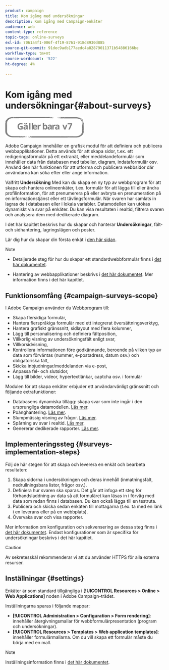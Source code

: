 ```yaml
---
product: campaign
title: Kom igång med undersökningar
description: Kom igång med Campaign-enkäter
audience: web
content-type: reference
topic-tags: online-surveys
exl-id: 7061a4f1-006f-4f19-8761-918d8930d885
source-git-commit: 91dec9adb177aedc4a82879011371b54886166be
workflow-type: tm+mt
source-wordcount: '522'
ht-degree: 4%

---
```


# Kom igång med undersökningar{#about-surveys}

![](../../assets/v7-only.svg)

Adobe Campaign innehåller en grafisk modul för att definiera och publicera webbapplikationer. Detta används för att skapa sidor, t.ex. ett redigeringsformulär på ett extranät, eller meddelandeformulär som innehåller data från databasen med tabeller, diagram, indataformulär osv. Använd den här funktionen för att utforma och publicera webbsidor där användarna kan söka efter eller ange information.

Valfritt **Undersökning** Med kan du skapa en ny typ av webbprogram för att skapa och hantera onlineenkäter, t.ex. formulär för att lägga till eller ändra profilinformation, för att prenumerera på eller avbryta en prenumeration på en informationstjänst eller ett tävlingsformulär. När svaren har samlats in lagras de i databasen eller i lokala variabler. Datamodellen kan utökas dynamiskt via svar på enkäter. Du kan visa resultaten i realtid, filtrera svaren och analysera dem med dedikerade diagram.

I det här kapitlet beskrivs hur du skapar och hanterar **Undersökningar**, fält- och sidhantering, lagringslägen och poster.

Lär dig hur du skapar din första enkät i [den här sidan](getting-started-with-surveys.md).

>[!NOTE]
>
>* Detaljerade steg för hur du skapar ett standardwebbformulär finns i [det här dokumentet](../../web/using/about-web-forms.md).
>
>* Hantering av webbapplikationer beskrivs i [det här dokumentet](../../web/using/about-web-applications.md). Mer information finns i det här kapitlet.


## Funktionsomfång {#campaign-surveys-scope}

I Adobe Campaign använder du [Webbprogram](../../web/using/about-web-forms.md) till:

* Skapa flersidiga formulär,
* Hantera flerspråkiga formulär med ett integrerat översättningsverktyg,
* Hantera grafiskt gränssnitt, sidlayout med flera kolumner,
* Lägg till personalisering och definiera fältposition,
* Villkorlig visning av undersökningsfält enligt svar,
* Villkorsidvisning,
* Kontrollera informationen före godkännande, beroende på vilken typ av data som förväntas (nummer, e-postadress, datum osv.) och obligatoriska fält,
* Skicka inbjudningar/meddelanden via e-post,
* Anpassa fel- och slutsidor,
* Lägg till bilder, videor, hypertextlänkar, captcha osv. i formulär

Modulen för att skapa enkäter erbjuder ett användarvänligt gränssnitt och följande extrafunktioner:

* Databasens dynamiska tillägg: skapa svar som inte ingår i den ursprungliga datamodellen. [Läs mer](../../surveys/using/managing-answers.md#storing-collected-answers).
* Poänghantering. [Läs mer](../../surveys/using/managing-answers.md#score-management).
* Slumpmässig visning av frågor. [Läs mer](../../surveys/using/building-a-survey.md#adding-questions).
* Spårning av svar i realtid. [Läs mer](../../surveys/using/publish--track-and-use-collected-data.md#response-tracking).
* Genererar dedikerade rapporter. [Läs mer](../../surveys/using/publish--track-and-use-collected-data.md#reports-on-surveys).


## Implementeringssteg {#surveys-implementation-steps}

Följ de här stegen för att skapa och leverera en enkät och bearbeta resultaten:

1. Skapa sidorna i undersökningen och deras innehåll (inmatningsfält, nedrullningsbara listor, frågor osv.).
1. Definiera hur svaren ska sparas. Det går att infoga ett steg för förhandsladdning av data så att formuläret kan läsas in i förväg med data som redan finns i databasen. Du kan också lägga till en testruta.
1. Publicera och skicka sedan enkäten till mottagarna (t.ex. ta med en länk i en leverans eller på en webbplats).
1. Övervaka svar och visa rapporter.

Mer information om konfiguration och sekvensering av dessa steg finns i [det här dokumentet](../../web/using/about-web-forms.md). Endast konfigurationer som är specifika för undersökningar beskrivs i det här kapitlet.

>[!CAUTION]
>
>Av sekretesskäl rekommenderar vi att du använder HTTPS för alla externa resurser.

## Inställningar {#settings}

Enkäter är som standard tillgängliga i **[!UICONTROL Resources > Online > Web Applications]** noden i Adobe Campaign-trädet.

Inställningarna sparas i följande mappar:

* **[!UICONTROL Administration > Configuration > Form rendering]**: innehåller återgivningsmallar för webbformulärpresentation (program och undersökningar).
* **[!UICONTROL Resources > Templates > Web application templates]**: innehåller formulärmallarna. Om du vill skapa ett formulär måste du börja med en mall.

>[!NOTE]
>
>Inställningsinformation finns i [det här dokumentet](../../web/using/about-web-forms.md).
